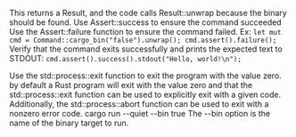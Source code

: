 This returns a Result, and the code calls Result::unwrap because the binary should be found.
Use Assert::success to ensure the command succeeded
Use the Assert::failure function to ensure the command failed. Ex:
`
      let mut cmd = Command::cargo_bin("false").unwrap();
    cmd.assert().failure();
`
Verify that the command exits successfully and prints the expected text to
STDOUT:
`cmd.assert().success().stdout("Hello, world!\n");`

Use the std::process::exit function to exit the program with the value zero.
by default a Rust program will exit with the value zero and that the std::process::exit function can be used to explicitly exit with a given code. Additionally, the std::process::abort function can be used to exit with a nonzero error code.
cargo run --quiet --bin true
The --bin option is the name of the binary target to run.
